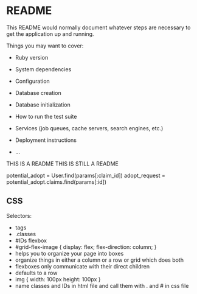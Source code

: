 # README

This README would normally document whatever steps are necessary to get the
application up and running.

Things you may want to cover:

* Ruby version

* System dependencies

* Configuration

* Database creation

* Database initialization

* How to run the test suite

* Services (job queues, cache servers, search engines, etc.)

* Deployment instructions

* ...

THIS IS A README
THIS IS STILL A README

potential_adopt = User.find(params[:claim_id])
  adopt_request = potential_adopt.claims.find(params[:id])

## CSS ##
Selectors:
- tags
- .classes
- #IDs
flexbox
-
  #grid-flex-image {
    display: flex;
    flex-direction: column;
    }
- helps you to organize your page into boxes
- organize things in either a column or a row or grid which does both
- flexboxes only communicate with their direct children
- defaults to a row
- img {
  width: 100px
  height: 100px
  }
- name classes and IDs in html file and call them with . and # in css file
